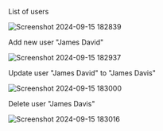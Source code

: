 List of users

![Screenshot 2024-09-15 182839](https://github.com/user-attachments/assets/dfe2eb98-c6d8-4bdf-abfd-79d2a435a8c8)

Add new user "James David"

![Screenshot 2024-09-15 182937](https://github.com/user-attachments/assets/e07afbb3-36a7-47de-a838-d891561efa39)

Update user "James David" to "James Davis"

![Screenshot 2024-09-15 183000](https://github.com/user-attachments/assets/753c55e4-4145-416d-82ce-08b32001a1fb)

Delete user "James Davis"

![Screenshot 2024-09-15 183016](https://github.com/user-attachments/assets/bf83dec7-01fa-487b-b509-7726519e2c62)
